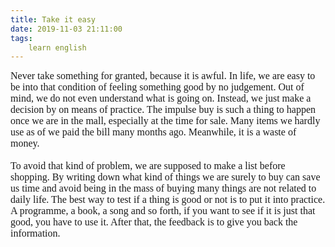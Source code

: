 ```yaml
---
title: Take it easy
date: 2019-11-03 21:11:00
tags:
    learn english
---
```

<div><font size="3"><font face="Verdana">Never take something for granted, because it is awful. In life, we are easy to be into that condition of feeling something good by no judgement. Out of mind, we do not even understand what is going on. Instead, we just make a decision by on means of practice. The impulse buy is such a thing to happen once we are in the mall, especially at the time for sale. Many items we hardly use as of we paid the bill many months ago. Meanwhile, it is a waste of money.<br></font></font></div><div><font size="3"><font face="Verdana"><br></font></font></div><div><font size="3"><font face="Verdana">To avoid that kind of problem, we are supposed to make a list before shopping. By writing down what kind of things we are surely to buy can save us time and avoid being in the mass of buying many things are not related to daily life. <font size="3"><font face="Verdana">The best way to test if a thing is 
good or not is to put it into practice. A programme, a book, a song and 
so forth, if you want to see if it is just that good, you have to use 
it. After that, the feedback is to give you back the information. <br></font></font></font></font></div>